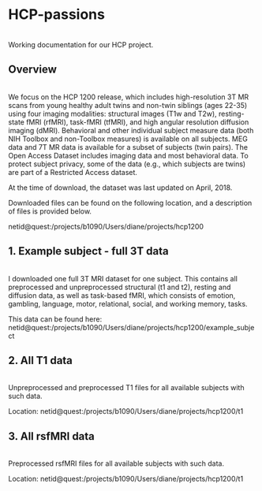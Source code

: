 # HCP-passions
<br> Working documentation for our HCP project. 

## Overview
<br>We focus on the HCP 1200 release, which includes high-resolution 3T MR scans from young healthy adult twins and non-twin siblings (ages 22-35) using four imaging modalities: structural images (T1w and T2w), resting-state fMRI (rfMRI), task-fMRI (tfMRI), and high angular resolution diffusion imaging (dMRI). Behavioral and other individual subject measure data (both NIH Toolbox and non-Toolbox measures) is available on all subjects. MEG data and 7T MR data is available for a subset of subjects (twin pairs). The Open Access Dataset includes imaging data and most behavioral data. To protect subject privacy, some of the data (e.g., which subjects are twins) are part of a Restricted Access dataset.<br>

At the time of download, the dataset was last updated on April, 2018. <br>

Downloaded files can be found on the following location, and a description of files is provided below. <br>

netid@quest:/projects/b1090/Users/diane/projects/hcp1200

## 1. Example subject - full 3T data 
<br> I downloaded one full 3T MRI dataset for one subject. This contains all preprocessed and unpreprocessed structural (t1 and t2), resting and diffusion data, as well as task-based fMRI, which consists of emotion, gambling, language, motor, relational, social, and working memory, tasks. <br>

This data can be found here: netid@quest:/projects/b1090/Users/diane/projects/hcp1200/example_subject

## 2. All T1 data
<br> Unpreprocessed and preprocessed T1 files for all available subjects with such data.

Location: netid@quest:/projects/b1090/Users/diane/projects/hcp1200/t1

## 3. All rsfMRI data
<br> Preprocessed rsfMRI files for all available subjects with such data.

Location: netid@quest:/projects/b1090/Users/diane/projects/hcp1200/t1




